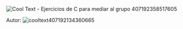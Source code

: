![Cool Text - Ejercicios de C para mediar al grupo 407192358517605](https://user-images.githubusercontent.com/95386762/159844170-7ba4f716-700b-498c-a640-f28c6ad67077.png)

Autor:
![cooltext407192134360665](https://user-images.githubusercontent.com/95386762/159843786-c60b45de-a07f-40ed-b9d3-a3935a7805d7.gif)

